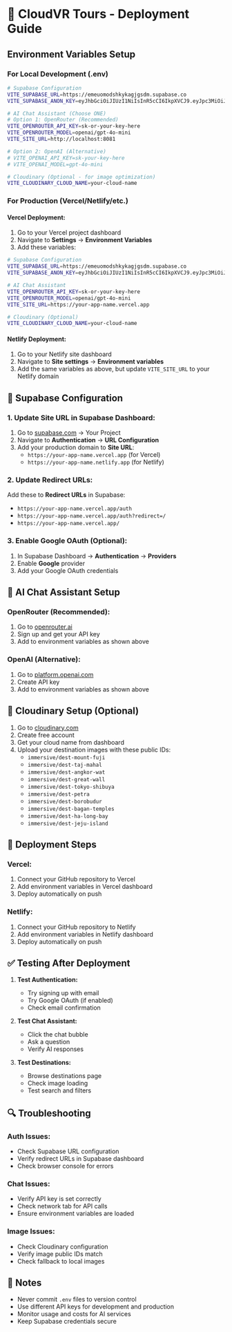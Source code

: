 # 🚀 CloudVR Tours - Deployment Guide

## Environment Variables Setup

### For Local Development (.env)
```bash
# Supabase Configuration
VITE_SUPABASE_URL=https://emeuomodshkykagjgsdm.supabase.co
VITE_SUPABASE_ANON_KEY=eyJhbGciOiJIUzI1NiIsInR5cCI6IkpXVCJ9.eyJpc3MiOiJzdXBhYmFzZSIsInJlZiI6ImVtZXVvbW9kc2hreWthZ2pnc2RtIiwicm9sZSI6ImFub24iLCJpYXQiOjE3NTc2OTk1NDEsImV4cCI6MjA3MzI3NTU0MX0.LO2ExQH839rDCroXHUuTqLnuPTQR7dmp3j95lho2dK8

# AI Chat Assistant (Choose ONE)
# Option 1: OpenRouter (Recommended)
VITE_OPENROUTER_API_KEY=sk-or-your-key-here
VITE_OPENROUTER_MODEL=openai/gpt-4o-mini
VITE_SITE_URL=http://localhost:8081

# Option 2: OpenAI (Alternative)
# VITE_OPENAI_API_KEY=sk-your-key-here
# VITE_OPENAI_MODEL=gpt-4o-mini

# Cloudinary (Optional - for image optimization)
VITE_CLOUDINARY_CLOUD_NAME=your-cloud-name
```

### For Production (Vercel/Netlify/etc.)

#### Vercel Deployment:
1. Go to your Vercel project dashboard
2. Navigate to **Settings** → **Environment Variables**
3. Add these variables:

```bash
# Supabase Configuration
VITE_SUPABASE_URL=https://emeuomodshkykagjgsdm.supabase.co
VITE_SUPABASE_ANON_KEY=eyJhbGciOiJIUzI1NiIsInR5cCI6IkpXVCJ9.eyJpc3MiOiJzdXBhYmFzZSIsInJlZiI6ImVtZXVvbW9kc2hreWthZ2pnc2RtIiwicm9sZSI6ImFub24iLCJpYXQiOjE3NTc2OTk1NDEsImV4cCI6MjA3MzI3NTU0MX0.LO2ExQH839rDCroXHUuTqLnuPTQR7dmp3j95lho2dK8

# AI Chat Assistant
VITE_OPENROUTER_API_KEY=sk-or-your-key-here
VITE_OPENROUTER_MODEL=openai/gpt-4o-mini
VITE_SITE_URL=https://your-app-name.vercel.app

# Cloudinary (Optional)
VITE_CLOUDINARY_CLOUD_NAME=your-cloud-name
```

#### Netlify Deployment:
1. Go to your Netlify site dashboard
2. Navigate to **Site settings** → **Environment variables**
3. Add the same variables as above, but update `VITE_SITE_URL` to your Netlify domain

## 🔧 Supabase Configuration

### 1. Update Site URL in Supabase Dashboard:
1. Go to [supabase.com](https://supabase.com) → Your Project
2. Navigate to **Authentication** → **URL Configuration**
3. Add your production domain to **Site URL**:
   - `https://your-app-name.vercel.app` (for Vercel)
   - `https://your-app-name.netlify.app` (for Netlify)

### 2. Update Redirect URLs:
Add these to **Redirect URLs** in Supabase:
- `https://your-app-name.vercel.app/auth`
- `https://your-app-name.vercel.app/auth?redirect=/`
- `https://your-app-name.vercel.app/`

### 3. Enable Google OAuth (Optional):
1. In Supabase Dashboard → **Authentication** → **Providers**
2. Enable **Google** provider
3. Add your Google OAuth credentials

## 🎯 AI Chat Assistant Setup

### OpenRouter (Recommended):
1. Go to [openrouter.ai](https://openrouter.ai)
2. Sign up and get your API key
3. Add to environment variables as shown above

### OpenAI (Alternative):
1. Go to [platform.openai.com](https://platform.openai.com)
2. Create API key
3. Add to environment variables as shown above

## 📸 Cloudinary Setup (Optional)

1. Go to [cloudinary.com](https://cloudinary.com)
2. Create free account
3. Get your cloud name from dashboard
4. Upload your destination images with these public IDs:
   - `immersive/dest-mount-fuji`
   - `immersive/dest-taj-mahal`
   - `immersive/dest-angkor-wat`
   - `immersive/dest-great-wall`
   - `immersive/dest-tokyo-shibuya`
   - `immersive/dest-petra`
   - `immersive/dest-borobudur`
   - `immersive/dest-bagan-temples`
   - `immersive/dest-ha-long-bay`
   - `immersive/dest-jeju-island`

## 🚀 Deployment Steps

### Vercel:
1. Connect your GitHub repository to Vercel
2. Add environment variables in Vercel dashboard
3. Deploy automatically on push

### Netlify:
1. Connect your GitHub repository to Netlify
2. Add environment variables in Netlify dashboard
3. Deploy automatically on push

## ✅ Testing After Deployment

1. **Test Authentication:**
   - Try signing up with email
   - Try Google OAuth (if enabled)
   - Check email confirmation

2. **Test Chat Assistant:**
   - Click the chat bubble
   - Ask a question
   - Verify AI responses

3. **Test Destinations:**
   - Browse destinations page
   - Check image loading
   - Test search and filters

## 🔍 Troubleshooting

### Auth Issues:
- Check Supabase URL configuration
- Verify redirect URLs in Supabase dashboard
- Check browser console for errors

### Chat Issues:
- Verify API key is set correctly
- Check network tab for API calls
- Ensure environment variables are loaded

### Image Issues:
- Check Cloudinary configuration
- Verify image public IDs match
- Check fallback to local images

## 📝 Notes

- Never commit `.env` files to version control
- Use different API keys for development and production
- Monitor usage and costs for AI services
- Keep Supabase credentials secure
